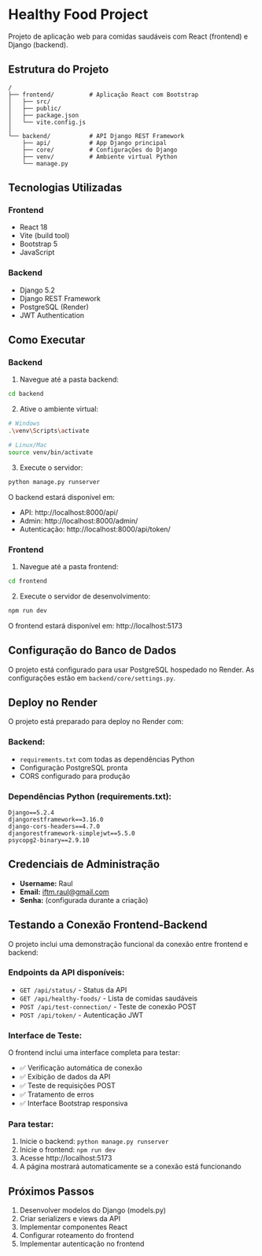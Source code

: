 # Healthy Food Project

Projeto de aplicação web para comidas saudáveis com React (frontend) e Django (backend).

## Estrutura do Projeto

```
/
├── frontend/          # Aplicação React com Bootstrap
│   ├── src/
│   ├── public/
│   ├── package.json
│   └── vite.config.js
│
└── backend/           # API Django REST Framework
    ├── api/           # App Django principal
    ├── core/          # Configurações do Django
    ├── venv/          # Ambiente virtual Python
    └── manage.py
```

## Tecnologias Utilizadas

### Frontend
- React 18
- Vite (build tool)
- Bootstrap 5
- JavaScript

### Backend
- Django 5.2
- Django REST Framework
- PostgreSQL (Render)
- JWT Authentication

## Como Executar

### Backend

1. Navegue até a pasta backend:
```bash
cd backend
```

2. Ative o ambiente virtual:
```bash
# Windows
.\venv\Scripts\activate

# Linux/Mac
source venv/bin/activate
```

3. Execute o servidor:
```bash
python manage.py runserver
```

O backend estará disponível em:
- API: http://localhost:8000/api/
- Admin: http://localhost:8000/admin/
- Autenticação: http://localhost:8000/api/token/

### Frontend

1. Navegue até a pasta frontend:
```bash
cd frontend
```

2. Execute o servidor de desenvolvimento:
```bash
npm run dev
```

O frontend estará disponível em: http://localhost:5173

## Configuração do Banco de Dados

O projeto está configurado para usar PostgreSQL hospedado no Render. As configurações estão em `backend/core/settings.py`.

## Deploy no Render

O projeto está preparado para deploy no Render com:

### Backend:
- `requirements.txt` com todas as dependências Python
- Configuração PostgreSQL pronta
- CORS configurado para produção

### Dependências Python (requirements.txt):
```
Django==5.2.4
djangorestframework==3.16.0
django-cors-headers==4.7.0
djangorestframework-simplejwt==5.5.0
psycopg2-binary==2.9.10
```

## Credenciais de Administração

- **Username:** Raul
- **Email:** iftm.raul@gmail.com
- **Senha:** (configurada durante a criação)

## Testando a Conexão Frontend-Backend

O projeto inclui uma demonstração funcional da conexão entre frontend e backend:

### Endpoints da API disponíveis:
- `GET /api/status/` - Status da API
- `GET /api/healthy-foods/` - Lista de comidas saudáveis
- `POST /api/test-connection/` - Teste de conexão POST
- `POST /api/token/` - Autenticação JWT

### Interface de Teste:
O frontend inclui uma interface completa para testar:
- ✅ Verificação automática de conexão
- ✅ Exibição de dados da API
- ✅ Teste de requisições POST
- ✅ Tratamento de erros
- ✅ Interface Bootstrap responsiva

### Para testar:
1. Inicie o backend: `python manage.py runserver`
2. Inicie o frontend: `npm run dev`
3. Acesse http://localhost:5173
4. A página mostrará automaticamente se a conexão está funcionando

## Próximos Passos

1. Desenvolver modelos do Django (models.py)
2. Criar serializers e views da API
3. Implementar componentes React
4. Configurar roteamento do frontend
5. Implementar autenticação no frontend
